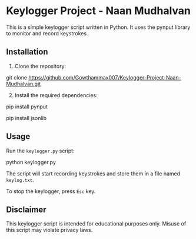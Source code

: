 # Keylogger Project - Naan Mudhalvan

This is a simple keylogger script written in Python. It uses the pynput library to monitor and record keystrokes.

## Installation

1. Clone the repository:

  git clone https://github.com/Gowthammax007/Keylogger-Project-Naan-Mudhalvan.git

2. Install the required dependencies:

  pip install pynput

  pip install jsonlib

## Usage

Run the `keylogger.py` script:

  python keylogger.py
  
The script will start recording keystrokes and store them in a file named `keylog.txt`.

To stop the keylogger, press `Esc` key.

## Disclaimer

This keylogger script is intended for educational purposes only. Misuse of this script may violate privacy laws.



   




